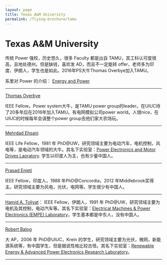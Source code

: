 ```yaml
---
layout: page
title: Texas A&M University
permalink: /flying-brochure/tamu
---
```

# Texas A&M University

传统 Power 强校，历史悠久，很多 Faculty 都是出自 TAMU，其工科认可度很高，且地处德州。但是缺钱，喜欢发 AD，而且不一定能转 offer，老师多为印度、伊朗人，学生也是如此。2016年PS大牛Thomas Overbye加入TAMU。

系里对 Power 的介绍： 
[Energy and Power](https://engineering.tamu.edu/electrical/research/energy-and-power.html)

---

[Thomas Overbye](https://engineering.tamu.edu/electrical/profiles/overbye-thomas.html)

IEEE Fellow。Power system大牛，是TAMU power group的leader。在UIUC待了20多年后在2016年加入TAMU。有电网模拟公司power world。人很nice，在UIUC的时候每年会请整个power group去他们家大农场玩。

---

[Mehrdad Ehsani](https://engineering.tamu.edu/electrical/profiles/mehsani.html)

IEEE Life Fellow，1981 年 PhD@UW，研究领域主要为电动汽车，电机控制，风电等，是电动汽车领域的大牛。其名下实验室：[Power Electronics and Motor Drives Laoratory](https://pemdl.ece.tamu.edu/). 学生以印度人为主，也有少量中国人。 

---

[Prasad Enjeti](https://engineering.tamu.edu/electrical/profiles/penjeti.html)

IEEE Fellow，印度人，1988 年PhD@Concordia，2012 年Middlebrook奖得主。研究领域主要为风电，光伏，电网等。学生很少有中国人。

---

[Hamid A. Toliyat](https://engineering.tamu.edu/electrical/profiles/htoliyat.html)：
IEEE Fellow，伊朗人，1991 年 PhD@UW，研究领域主要为电机及其控制，电动汽车等。其名下实验室：[Electrical Machines & Power Electronics (EMPE) Laboratory](https://empe.ece.tamu.edu/)，学生基本都是中东人，没有中国人。 

---

[Robert Balog](https://engineering.tamu.edu/electrical/profiles/rbalog.html)

大 AP，2006 年 PhD@UIUC，Krein 的学生，研究领域主要为光伏，微网，新能源系统等，有中国学生，但是据说性格比较古怪。其名下实验室：[Renewable Energy & Advanced Power Electronics Research Laboratory](http://www.reaperlab.com/)。 

---


